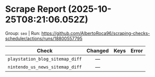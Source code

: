 # Scrape Report (2025-10-25T08:21:06.052Z)

Group: `seo`  |  Run: https://github.com/AlbertoRoca96/scraping-checks-scheduler/actions/runs/18800557795

| Check | Changed | Keys | Error |
|---|:---:|:--|:--|
| `playstation_blog_sitemap_diff` | — |  |  |
| `nintendo_us_news_sitemap_diff` | — |  |  |
